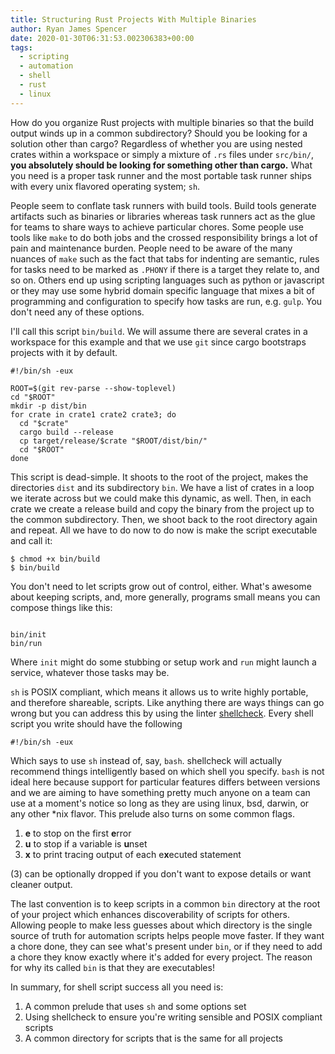 ```yaml
---
title: Structuring Rust Projects With Multiple Binaries
author: Ryan James Spencer
date: 2020-01-30T06:31:53.002306383+00:00
tags:
  - scripting
  - automation
  - shell
  - rust
  - linux
---
```


How do you organize Rust projects with multiple binaries so that the build
output winds up in a common subdirectory? Should you be looking for a solution
other than cargo? Regardless of whether you are using nested crates within a
workspace or simply a mixture of `.rs` files under `src/bin/`, **you absolutely
should be looking for something other than cargo.** What you need is a proper
task runner and the most portable task runner ships with every unix
flavored operating system; `sh`.

People seem to conflate task runners with build tools. Build tools generate
artifacts such as binaries or libraries whereas task runners act as the glue for
teams to share ways to achieve particular chores. Some people use tools like
`make` to do both jobs and the crossed responsibility brings a lot of pain and
maintenance burden. People need to be aware of the many nuances of `make` such
as the fact that tabs for indenting are semantic, rules for tasks need to be
marked as `.PHONY` if there is a target they relate to, and so on. Others end up
using scripting languages such as python or javascript or they may use some
hybrid domain specific language that mixes a bit of programming and
configuration to specify how tasks are run, e.g. `gulp`. You don't need any of
these options.

I'll call this script `bin/build`. We will assume there are several crates in a
workspace for this example and that we use `git` since cargo bootstraps projects
with it by default.

```
#!/bin/sh -eux

ROOT=$(git rev-parse --show-toplevel)
cd "$ROOT"
mkdir -p dist/bin
for crate in crate1 crate2 crate3; do
  cd "$crate"
  cargo build --release
  cp target/release/$crate "$ROOT/dist/bin/"
  cd "$ROOT"
done
```

This script is dead-simple. It shoots to the root of the project, makes the
directories `dist` and its subdirectory `bin`. We have a list of crates in a
loop we iterate across but we could make this dynamic, as well. Then, in each
crate we create a release build and copy the binary from the project up to the
common subdirectory. Then, we shoot back to the root directory again and repeat.
All we have to do now to do now is make the script executable and call it:

```
$ chmod +x bin/build
$ bin/build
```

You don't need to let scripts grow out of control, either. What's awesome about
keeping scripts, and, more generally, programs small means you can compose
things like this:

```

bin/init
bin/run
```

Where `init` might do some stubbing or setup work and `run` might launch a
service, whatever those tasks may be.

`sh` is POSIX compliant, which means it allows us to write highly portable, and
therefore shareable, scripts. Like anything there are ways things can go wrong
but you can address this by using the linter
[shellcheck](https://github.com/koalaman/shellcheck ). Every shell script you
write should have the following

```
#!/bin/sh -eux
```

Which says to use `sh` instead of, say, `bash`. shellcheck will actually
recommend things intelligently based on which shell you specify. `bash` is not
ideal here because support for particular features differs between versions and
we are aiming to have something pretty much anyone on a team can use at a
moment's notice so long as they are using linux, bsd, darwin, or any other *nix
flavor. This prelude also turns on some common flags.

1. **e** to stop on the first **e**rror
2. **u** to stop if a variable is **u**nset
3. **x** to print tracing output of each e**x**ecuted statement

(3) can be optionally dropped if you don't want to expose details or want
cleaner output.

The last convention is to keep scripts in a common `bin` directory at the root
of your project which enhances discoverability of scripts for others. Allowing
people to make less guesses about which directory is the single source of truth
for automation scripts helps people move faster. If they want a chore done, they
can see what's present under `bin`, or if they need to add a chore they know
exactly where it's added for every project. The reason for why its called `bin`
is that they are executables!

In summary, for shell script success all you need is:

1. A common prelude that uses `sh` and some options set
2. Using shellcheck to ensure you're writing sensible and POSIX compliant scripts
3. A common directory for scripts that is the same for all projects
